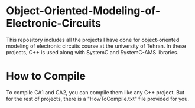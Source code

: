 # Object-Oriented-Modeling-of-Electronic-Circuits
This repository includes all the projects I have done for object-oriented modeling of electronic circuits course at the university of Tehran. In these projects, C++ is used along with SystemC and SystemC-AMS libraries.

# How to Compile
To compile CA1 and CA2, you can compile them like any C++ project. But for the rest of projects, there is a "HowToCompile.txt" file provided for you.
